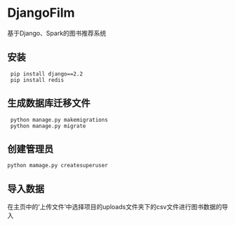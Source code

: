 # DjangoFilm
基于Django、Spark的图书推荐系统

## 安装
` pip install django==2.2`<br>
` pip install redis`

## 生成数据库迁移文件
` python manage.py makemigrations` <br>
` python manage.py migrate`

## 创建管理员
`python mamage.py createsuperuser`

## 导入数据
在主页中的‘上传文件’中选择项目的uploads文件夹下的csv文件进行图书数据的导入  
